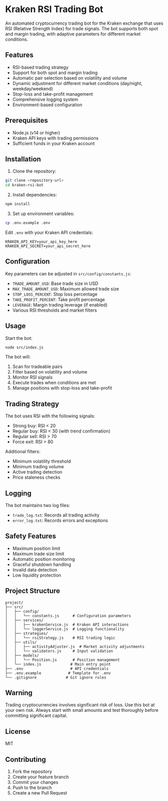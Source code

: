 # Kraken RSI Trading Bot

An automated cryptocurrency trading bot for the Kraken exchange that uses RSI (Relative Strength Index) for trade signals. The bot supports both spot and margin trading, with adaptive parameters for different market conditions.

## Features

- RSI-based trading strategy
- Support for both spot and margin trading
- Automatic pair selection based on volatility and volume
- Dynamic adjustment for different market conditions (day/night, weekday/weekend)
- Stop-loss and take-profit management
- Comprehensive logging system
- Environment-based configuration

## Prerequisites

- Node.js (v14 or higher)
- Kraken API keys with trading permissions
- Sufficient funds in your Kraken account

## Installation

1. Clone the repository:
```bash
git clone <repository-url>
cd kraken-rsi-bot
```

2. Install dependencies:
```bash
npm install
```

3. Set up environment variables:
```bash
cp .env.example .env
```
Edit `.env` with your Kraken API credentials:
```
KRAKEN_API_KEY=your_api_key_here
KRAKEN_API_SECRET=your_api_secret_here
```

## Configuration

Key parameters can be adjusted in `src/config/constants.js`:

- `TRADE_AMOUNT_USD`: Base trade size in USD
- `MAX_TRADE_AMOUNT_USD`: Maximum allowed trade size
- `STOP_LOSS_PERCENT`: Stop loss percentage
- `TAKE_PROFIT_PERCENT`: Take profit percentage
- `LEVERAGE`: Margin trading leverage (if enabled)
- Various RSI thresholds and market filters

## Usage

Start the bot:
```bash
node src/index.js
```

The bot will:
1. Scan for tradeable pairs
2. Filter based on volatility and volume
3. Monitor RSI signals
4. Execute trades when conditions are met
5. Manage positions with stop-loss and take-profit

## Trading Strategy

The bot uses RSI with the following signals:

- Strong buy: RSI < 20
- Regular buy: RSI < 30 (with trend confirmation)
- Regular sell: RSI > 70
- Force exit: RSI > 80

Additional filters:
- Minimum volatility threshold
- Minimum trading volume
- Active trading detection
- Price staleness checks

## Logging

The bot maintains two log files:
- `trade_log.txt`: Records all trading activity
- `error_log.txt`: Records errors and exceptions

## Safety Features

- Maximum position limit
- Maximum trade size limit
- Automatic position monitoring
- Graceful shutdown handling
- Invalid data detection
- Low liquidity protection

## Project Structure

```
project/
├── src/
│   ├── config/
│   │   └── constants.js      # Configuration parameters
│   ├── services/
│   │   ├── krakenService.js  # Kraken API interactions
│   │   └── loggerService.js  # Logging functionality
│   ├── strategies/
│   │   └── rsiStrategy.js    # RSI trading logic
│   ├── utils/
│   │   ├── activityAdjuster.js  # Market activity adjustments
│   │   └── validators.js     # Input validation
│   ├── models/
│   │   └── Position.js       # Position management
│   └── index.js             # Main entry point
├── .env                     # API credentials
├── .env.example            # Template for .env
└── .gitignore             # Git ignore rules
```

## Warning

Trading cryptocurrencies involves significant risk of loss. Use this bot at your own risk. Always start with small amounts and test thoroughly before committing significant capital.

## License

MIT

## Contributing

1. Fork the repository
2. Create your feature branch
3. Commit your changes
4. Push to the branch
5. Create a new Pull Request
```